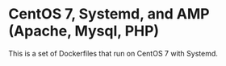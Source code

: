 # CentOS 7, Systemd, and AMP (**A**pache, **M**ysql, **P**HP)

This is a set of Dockerfiles that run on CentOS 7 with Systemd.